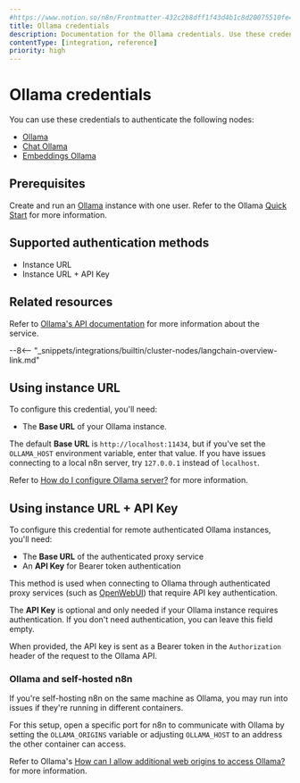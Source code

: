 ```yaml
---
#https://www.notion.so/n8n/Frontmatter-432c2b8dff1f43d4b1c8d20075510fe4
title: Ollama credentials
description: Documentation for the Ollama credentials. Use these credentials to authenticate Ollama in n8n, a workflow automation platform.
contentType: [integration, reference]
priority: high
---
```


# Ollama credentials

You can use these credentials to authenticate the following nodes:

* [Ollama](/integrations/builtin/cluster-nodes/sub-nodes/n8n-nodes-langchain.lmollama/index.md)
* [Chat Ollama](/integrations/builtin/cluster-nodes/sub-nodes/n8n-nodes-langchain.lmchatollama/index.md)
* [Embeddings Ollama](/integrations/builtin/cluster-nodes/sub-nodes/n8n-nodes-langchain.embeddingsollama.md)

## Prerequisites

Create and run an [Ollama](https://ollama.com/) instance with one user. Refer to the Ollama [Quick Start](https://github.com/ollama/ollama/blob/main/README.md#quickstart) for more information.

## Supported authentication methods

- Instance URL
- Instance URL + API Key

## Related resources

Refer to [Ollama's API documentation](https://github.com/ollama/ollama/blob/main/docs/api.md) for more information about the service.

--8<-- "_snippets/integrations/builtin/cluster-nodes/langchain-overview-link.md"

## Using instance URL

To configure this credential, you'll need:

- The **Base URL** of your Ollama instance.

The default **Base URL** is `http://localhost:11434`, but if you've set the `OLLAMA_HOST` environment variable, enter that value. If you have issues connecting to a local n8n server, try `127.0.0.1` instead of `localhost`.

Refer to [How do I configure Ollama server?](https://github.com/ollama/ollama/blob/main/docs/faq.md#how-do-i-configure-ollama-server) for more information.

## Using instance URL + API Key
To configure this credential for remote authenticated Ollama instances, you'll need:

- The **Base URL** of the authenticated proxy service
- An **API Key** for Bearer token authentication

This method is used when connecting to Ollama through authenticated proxy services (such as [OpenWebUI](https://docs.openwebui.com/getting-started/api-endpoints/#-ollama-api-proxy-support)) that require API key authentication.

The **API Key** is optional and only needed if your Ollama instance requires authentication. If you don't need authentication, you can leave this field empty.

When provided, the API key is sent as a Bearer token in the `Authorization` header of the request to the Ollama API.

### Ollama and self-hosted n8n

If you're self-hosting n8n on the same machine as Ollama, you may run into issues if they're running in different containers.

For this setup, open a specific port for n8n to communicate with Ollama by setting the `OLLAMA_ORIGINS` variable or adjusting `OLLAMA_HOST` to an address the other container can access.

Refer to Ollama's [How can I allow additional web origins to access Ollama?](https://github.com/ollama/ollama/blob/main/docs/faq.md#how-can-i-allow-additional-web-origins-to-access-ollama) for more information.
